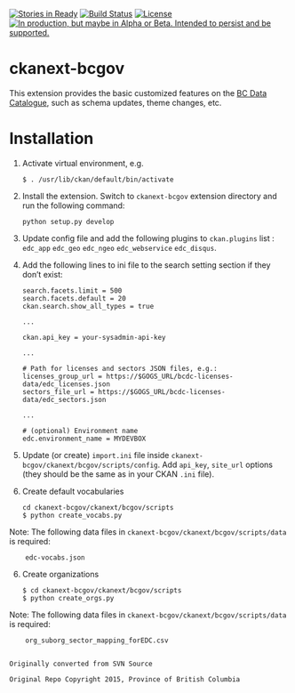 [![Stories in Ready](https://badge.waffle.io/bcgov/ckanext-bcgov.png?label=ready&title=Ready)](https://waffle.io/bcgov/ckanext-bcgov)
[![Build Status](https://cis.data.gov.bc.ca/job/bcdc/job/bcdc-dlv/badge/icon)](https://cis.data.gov.bc.ca/job/bcdc/job/bcdc-dlv/)
[![License](https://img.shields.io/badge/license-AGPL-blue.svg)](https://raw.githubusercontent.com/bcgov/ckanext-bcgov/master/license)
<a rel="Delivery" href="https://github.com/BCDevExchange/docs/blob/master/discussion/projectstates.md"><img alt="In production, but maybe in Alpha or Beta. Intended to persist and be supported." style="border-width:0" src="http://bcdevexchange.org/badge/3.svg" title="In production, but maybe in Alpha or Beta. Intended to persist and be supported." /></a>

ckanext-bcgov
=============

This extension provides the basic customized features on the [BC Data Catalogue](http://catalogue.data.gov.bc.ca), such as schema updates, theme changes, etc.

Installation
============

1.  Activate virtual environment, e.g.

        $ . /usr/lib/ckan/default/bin/activate

2.  Install the extension. Switch to `ckanext-bcgov` extension directory and run the following command:

        python setup.py develop


3.  Update config file and add the following plugins to `ckan.plugins` list : `edc_app` `edc_geo` `edc_ngeo` `edc_webservice` `edc_disqus`.

4.  Add the following lines to ini file to the search setting section if they don’t exist:

        search.facets.limit = 500
        search.facets.default = 20
        ckan.search.show_all_types = true

        ...

        ckan.api_key = your-sysadmin-api-key

        ...

        # Path for licenses and sectors JSON files, e.g.:
        licenses_group_url = https://$GOGS_URL/bcdc-licenses-data/edc_licenses.json
        sectors_file_url = https://$GOGS_URL/bcdc-licenses-data/edc_sectors.json

        ...

        # (optional) Environment name
        edc.environment_name = MYDEVBOX


4.  Update (or create) `import.ini` file inside `ckanext-bcgov/ckanext/bcgov/scripts/config`. Add `api_key`, `site_url` options (they should be the same as in your CKAN `.ini` file).

5.  Create default vocabularies

        cd ckanext-bcgov/ckanext/bcgov/scripts
        $ python create_vocabs.py

   Note: The following data files in `ckanext-bcgov/ckanext/bcgov/scripts/data` is required:

        edc-vocabs.json

6.  Create organizations

        $ cd ckanext-bcgov/ckanext/bcgov/scripts
        $ python create_orgs.py

   Note: The following data files in `ckanext-bcgov/ckanext/bcgov/scripts/data` is required:

        org_suborg_sector_mapping_forEDC.csv


    Originally converted from SVN Source

    Original Repo Copyright 2015, Province of British Columbia
